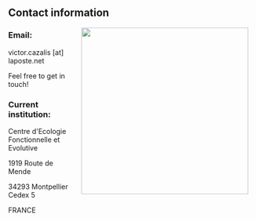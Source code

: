 ## Contact information


<img style="padding: 0 15px; float: right;" src="https://victorcazalis.github.io/Gazé2.jpg"  align="right" width="340">

### Email: 
victor.cazalis [at] laposte.net

Feel free to get in touch!



### Current institution: 
Centre d'Ecologie Fonctionnelle et Evolutive

1919 Route de Mende

34293 Montpellier Cedex 5

FRANCE


